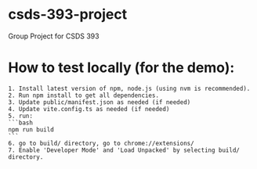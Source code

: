 # csds-393-project
Group Project for CSDS 393

# How to test locally (for the demo):

    1. Install latest version of npm, node.js (using nvm is recommended).
    2. Run npm install to get all dependencies.
    3. Update public/manifest.json as needed (if needed)
    4. Update vite.config.ts as needed (if needed)
    5. run:
    ```bash
    npm run build
    ```
    6. go to build/ directory, go to chrome://extensions/
    7. Enable 'Developer Mode' and 'Load Unpacked' by selecting build/ directory.